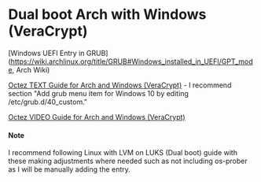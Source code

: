 # Dual boot Arch with Windows (VeraCrypt)

[Windows UEFI Entry in GRUB](https://wiki.archlinux.org/title/GRUB#Windows_installed_in_UEFI/GPT_mode, Arch Wiki)

[Octez TEXT Guide for Arch and Windows (VeraCrypt)](https://octetz.com/docs/2020/2020-2-16-arch-windows-install/) - I recommend section "Add grub menu item for Windows 10 by editing /etc/grub.d/40_custom."

[Octez VIDEO Guide for Arch and Windows (VeraCrypt)](https://youtu.be/ybvwikNlx9I)

#### Note

I recommend following Linux with LVM on LUKS (Dual boot) guide with these making adjustments where needed such as not including os-prober as I will be manually adding the entry.